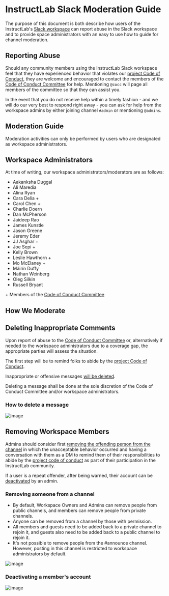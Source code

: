 # InstructLab Slack Moderation Guide

The purpose of this document is both describe how users of the InstructLab's
[Slack workspace](https://instruct-lab.slack.com) can report abuse in the Slack workspace and to provide space
administrators with an easy to use how to guide for channel moderation.

## Reporting Abuse

Should any community members using the InstructLab Slack workspace feel that they have experienced behavior that
violates our [project Code of Conduct](https://github.com/instruct-lab/community/blob/main/CODE_OF_CONDUCT.md), they are
welcome and encouraged to contact the members of the
[Code of Conduct Committee](https://github.com/instruct-lab/community/blob/main/COCC.md) for help. Mentioning `@cocc`
will page all members of the committee so that they can assist you.

In the event that you do not receive help within a timely fashion - and we will do our very best to respond right away -
you can ask for help from the workspace admins by either joining channel `#admin` or mentioning `@admins`.

## Moderation Guide

Moderation activities can only be performed by users who are designated as workspace administrators.

## Workspace Administrators

At time of writing, our workspace administrators/moderators are as follows:

- Aakanksha Duggal
- Ali Maredia
- Alina Ryan
- Cara Delia +
- Carol Chen +
- Charlie Doern
- Dan McPherson
- Jaideep Rao
- James Kunstle
- Jason Greene
- Jeremy Eder
- JJ Asghar +
- Joe Sepi +
- Kelly Brown
- Leslie Hawthorn +
- Mo McElaney +
- Máirín Duffy
- Nathan Weinberg
- Oleg Silkin
- Russell Bryant

\+ Members of the [Code of Conduct Committee][committee]

## How We Moderate

## Deleting Inappropriate Comments

Upon report of abuse to the [Code of Conduct Committee](https://github.com/instruct-lab/community/blob/main/COCC.md) or,
alternatively if needed to the workspace administrators due to a coverage gap, the appropriate parties will assess the
situation.

The first step will be to remind folks to abide by the
[project Code of Conduct](https://github.com/instruct-lab/community/blob/main/CODE_OF_CONDUCT.md).

Inappropriate or offensive messages
[will be deleted](https://slack.com/help/articles/202395258-Edit-or-delete-messages#delete-a-message).

Deleting a message shall be done at the sole discretion of the Code of Conduct Committee and/or workspace
administrators.

### How to delete a message

![image](https://github.com/instructlab/community/assets/615883/31727df8-0775-418a-8db3-51924ffadb5a)

## Removing Workspace Members

Admins should consider first
[removing the offending person from the channel](https://slack.com/help/articles/201898668-Remove-someone-from-a-channel)
in which the unacceptable behavior occurred and having a conversation with them as a DM to remind them of their
responsibilities to abide by the
[project code of conduct](https://github.com/instructlab/community/blob/main/CODE_OF_CONDUCT.md) as part of their
participation in the InstructLab community.

If a user is a repeat offender, after being warned, their account can be
[deactivated](https://slack.com/help/articles/204475027-Deactivate-a-members-account#deactivate-someones-account) by an
admin.

### Removing someone from a channel

- By default, Workspace Owners and Admins can remove people from public channels, and members can remove people from
  private channels.
- Anyone can be removed from a channel by those with permission.
- All members and guests need to be added back to a private channel to rejoin it, and guests also need to be added back
  to a public channel to rejoin it.
- It's not possible to remove people from the #announce channel. However, posting in this channel is restricted to
  workspace administrators by default.

![image](https://github.com/instructlab/community/assets/615883/2e1bac77-4674-4f9f-ab48-dcd2a5f590d0)

### Deactivating a member's account

![image](https://github.com/instructlab/community/assets/615883/456df717-9a76-4464-be0c-0ee50d8cc8b4)

[committee]: https://github.com/instructlab/community/blob/main/CODE_OF_CONDUCT_COMMITTEE.md
